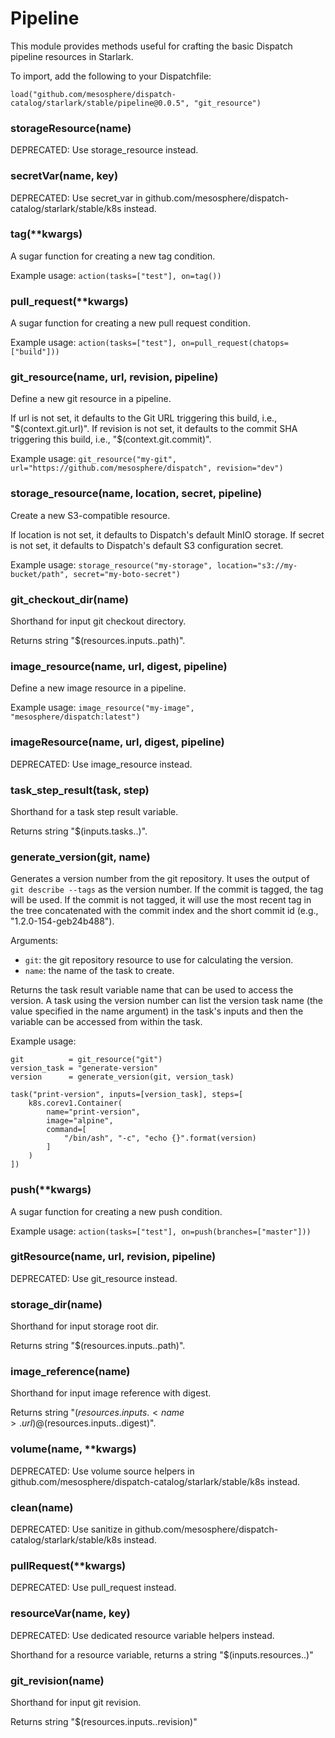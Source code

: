 
# Pipeline

This module provides methods useful for crafting the basic Dispatch pipeline resources in Starlark.

To import, add the following to your Dispatchfile:

```
load("github.com/mesosphere/dispatch-catalog/starlark/stable/pipeline@0.0.5", "git_resource")
```


### storageResource(name)


DEPRECATED: Use storage_resource instead.


### secretVar(name, key)


DEPRECATED: Use secret_var in github.com/mesosphere/dispatch-catalog/starlark/stable/k8s instead.


### tag(**kwargs)


A sugar function for creating a new tag condition.

Example usage: `action(tasks=["test"], on=tag())`


### pull_request(**kwargs)


A sugar function for creating a new pull request condition.

Example usage: `action(tasks=["test"], on=pull_request(chatops=["build"]))`


### git_resource(name, url, revision, pipeline)


Define a new git resource in a pipeline.

If url is not set, it defaults to the Git URL triggering this build, i.e., "$(context.git.url)".
If revision is not set, it defaults to the commit SHA triggering this build, i.e., "$(context.git.commit)".

Example usage: `git_resource("my-git", url="https://github.com/mesosphere/dispatch", revision="dev")`


### storage_resource(name, location, secret, pipeline)


Create a new S3-compatible resource.

If location is not set, it defaults to Dispatch's default MinIO storage.
If secret is not set, it defaults to Dispatch's default S3 configuration secret.

Example usage: `storage_resource("my-storage", location="s3://my-bucket/path", secret="my-boto-secret")`


### git_checkout_dir(name)


Shorthand for input git checkout directory.

Returns string "$(resources.inputs.<name>.path)".


### image_resource(name, url, digest, pipeline)


Define a new image resource in a pipeline.

Example usage: `image_resource("my-image", "mesosphere/dispatch:latest")`


### imageResource(name, url, digest, pipeline)


DEPRECATED: Use image_resource instead.


### task_step_result(task, step)


Shorthand for a task step result variable.

Returns string "$(inputs.tasks.<task>.<step>)".


### generate_version(git, name)


Generates a version number from the git repository. It uses the output of `git describe --tags`
as the version number. If the commit is tagged, the tag will be used. If the commit is not tagged,
it will use the most recent tag in the tree concatenated with the commit index and the short commit
id (e.g., "1.2.0-154-geb24b488").

Arguments:
* `git`: the git repository resource to use for calculating the version.
* `name`: the name of the task to create.

Returns the task result variable name that can be used to access the version. A task using the
version number can list the version task name (the value specified in the name argument) in the task's inputs
and then the variable can be accessed from within the task.

Example usage:

    git          = git_resource("git")
    version_task = "generate-version"
    version      = generate_version(git, version_task)

    task("print-version", inputs=[version_task], steps=[
        k8s.corev1.Container(
            name="print-version",
            image="alpine",
            command=[
                "/bin/ash", "-c", "echo {}".format(version)
            ]
        )
    ])


### push(**kwargs)


A sugar function for creating a new push condition.

Example usage: `action(tasks=["test"], on=push(branches=["master"]))`


### gitResource(name, url, revision, pipeline)


DEPRECATED: Use git_resource instead.


### storage_dir(name)


Shorthand for input storage root dir.

Returns string "$(resources.inputs.<name>.path)".


### image_reference(name)


Shorthand for input image reference with digest.

Returns string "$(resources.inputs.<name>.url)@$(resources.inputs.<name>.digest)".


### volume(name, **kwargs)


DEPRECATED: Use volume source helpers in github.com/mesosphere/dispatch-catalog/starlark/stable/k8s instead.


### clean(name)


DEPRECATED: Use sanitize in github.com/mesosphere/dispatch-catalog/starlark/stable/k8s instead.


### pullRequest(**kwargs)


DEPRECATED: Use pull_request instead.


### resourceVar(name, key)


DEPRECATED: Use dedicated resource variable helpers instead.

Shorthand for a resource variable, returns a string "$(inputs.resources.<name>.<key>)"


### git_revision(name)


Shorthand for input git revision.

Returns string "$(resources.inputs.<name>.revision)"



